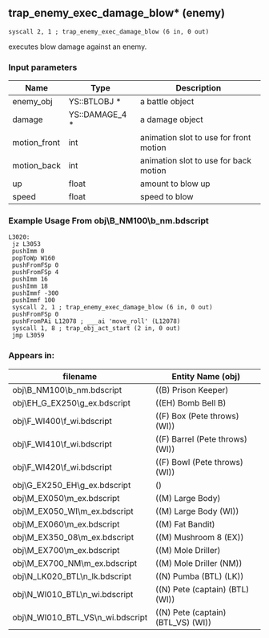 ## trap_enemy_exec_damage_blow* (enemy)

`syscall 2, 1 ; trap_enemy_exec_damage_blow (6 in, 0 out)`

executes blow damage against an enemy.

### Input parameters
| Name | Type | Description
|------|------|------------
| enemy_obj   | YS::BTLOBJ *   | a battle object
| damage   | YS::DAMAGE_4 *   | a damage object
| motion_front   | int   | animation slot to use for front motion
| motion_back   | int   | animation slot to use for back motion
| up   | float   | amount to blow up
| speed   | float   | speed to blow


### Example Usage From obj\B_NM100\b_nm.bdscript
```plaintext
L3020:
 jz L3053
 pushImm 0
 popToWp W160
 pushFromFSp 0
 pushFromFSp 4
 pushImm 16
 pushImm 18
 pushImmf -300
 pushImmf 100
 syscall 2, 1 ; trap_enemy_exec_damage_blow (6 in, 0 out)
 pushFromFSp 0
 pushFromPAi L12078 ; ___ai 'move_roll' (L12078)
 syscall 1, 8 ; trap_obj_act_start (2 in, 0 out)
 jmp L3059
```


### Appears in:
| filename | Entity Name (obj)
|----------|-------------
| obj\B_NM100\b_nm.bdscript       | ((B) Prison Keeper)          
| obj\EH_G_EX250\g_ex.bdscript       | ((EH) Bomb Bell B)          
| obj\F_WI400\f_wi.bdscript       | ((F) Box (Pete throws) (WI))          
| obj\F_WI410\f_wi.bdscript       | ((F) Barrel (Pete throws) (WI))          
| obj\F_WI420\f_wi.bdscript       | ((F) Bowl (Pete throws) (WI))          
| obj\G_EX250_EH\g_ex.bdscript       | ()          
| obj\M_EX050\m_ex.bdscript       | ((M) Large Body)          
| obj\M_EX050_WI\m_ex.bdscript       | ((M) Large Body (WI))          
| obj\M_EX060\m_ex.bdscript       | ((M) Fat Bandit)          
| obj\M_EX350_08\m_ex.bdscript       | ((M) Mushroom 8 (EX))          
| obj\M_EX700\m_ex.bdscript       | ((M) Mole Driller)          
| obj\M_EX700_NM\m_ex.bdscript       | ((M) Mole Driller (NM))          
| obj\N_LK020_BTL\n_lk.bdscript       | ((N) Pumba (BTL) (LK))          
| obj\N_WI010_BTL\n_wi.bdscript       | ((N) Pete (captain) (BTL) (WI))          
| obj\N_WI010_BTL_VS\n_wi.bdscript       | ((N) Pete (captain) (BTL_VS) (WI))          



